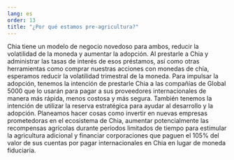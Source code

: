 ```yaml
---
lang: es
order: 13
title: "¿Por qué estamos pre-agricultura?"
---
```


Chia tiene un modelo de negocio novedoso para ambos, reducir la volatilidad de la moneda y aumentar la adopción. Al prestarle a Chia y administrar las tasas de interés de esos préstamos, así como otras herramientas como comprar nuestras acciones con monedas de chía, esperamos reducir la volatilidad trimestral de la moneda. Para impulsar la adopción, tenemos la intención de prestarle Chia a las compañías de Global 5000 que lo usarán para pagar a sus proveedores internacionales de manera más rápida, menos costosa y más segura. También tenemos la intención de utilizar la reserva estratégica para ayudar al desarrollo y la adopción. Planeamos hacer cosas como invertir en nuevas empresas prometedoras en el ecosistema de Chia, aumentar potencialmente las recompensas agrícolas durante períodos limitados de tiempo para estimular la agricultura adicional y financiar corporaciones que paguen el 105% del valor de sus cuentas por pagar internacionales en Chia en lugar de moneda fiduciaria.
